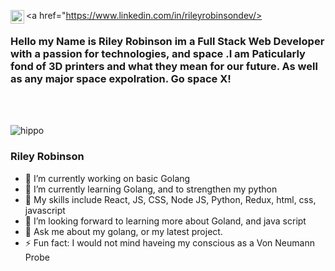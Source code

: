 <a href="https://www.linkedin.com/in/rileyrobinsondev/>
         <img align="left" alt="Christian's Linkdein" width="22px" src="https://cdn.jsdelivr.net/npm/simple-icons@v3/icons/linkedin.svg" />
</a> 
### Hello my Name is Riley Robinson im a Full Stack Web Developer with a passion for technologies, and space .I am Paticularly fond of 3D printers and what they mean for our future. As well as any major space expolration. Go space X!
<br />
                                
<br />
                                          
![hippo](https://media.giphy.com/media/1AeAqLJGLctTWktrAq/giphy.gif)
                             
                             
### Riley Robinson 
- 🔭 I’m currently working on basic Golang 
- 🌱 I’m currently learning Golang, and to strengthen my python
- 👯 My skills include React, JS, CSS, Node JS, Python, Redux, html, css, javascript
- 🤔 I’m looking forward to learning more about Goland, and java script
- 💬 Ask me about my golang, or my latest project.
- ⚡ Fun fact: I would not mind haveing my conscious as a Von Neumann Probe
